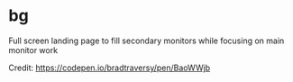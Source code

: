 # bg
Full screen landing page to fill secondary monitors while focusing on main monitor work

Credit: https://codepen.io/bradtraversy/pen/BaoWWjb
